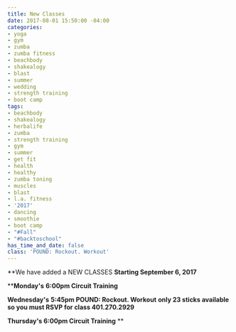 ```yaml
---
title: New Classes
date: 2017-08-01 15:50:00 -04:00
categories:
- yoga
- gym
- zumba
- zumba fitness
- beachbody
- shakealogy
- blast
- summer
- wedding
- strength training
- boot camp
tags:
- beachbody
- shakealogy
- herbalife
- zumba
- strength training
- gym
- summer
- get fit
- health
- healthy
- zumba toning
- muscles
- blast
- l.a. fitness
- '2017'
- dancing
- smoothie
- boot camp
- "#Fall"
- "#backtoschool"
has_time_and_date: false
class: 'POUND: Rockout. Workout'
---
```


**We have added a NEW CLASSES **Starting September 6, 2017**

****Monday's**
**6:00pm Circuit Training**

**Wednesday's**
****5:45pm POUND: Rockout. Workout****
**only 23 sticks available so you must RSVP for class 401.270.2929**

****Thursday's**
6:00pm Circuit Training**
**


